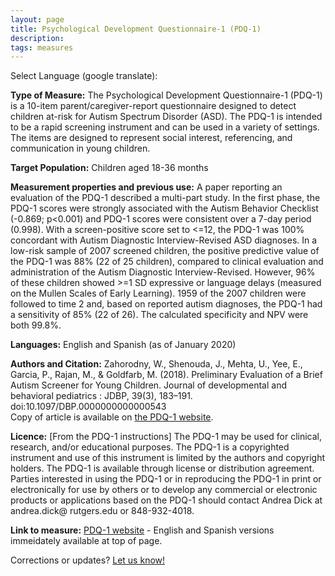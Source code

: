 ```yaml
---
layout: page
title: Psychological Development Questionnaire-1 (PDQ-1)
description:
tags: measures
---
```


Select Language (google translate):  

<div id="google_translate_element"></div><script type="text/javascript">
function googleTranslateElementInit() {
  new google.translate.TranslateElement({pageLanguage: 'en', layout: google.translate.TranslateElement.InlineLayout.SIMPLE, gaTrack: true, gaId: 'UA-64320648-1'}, 'google_translate_element');
}
</script><script type="text/javascript" src="//translate.google.com/translate_a/element.js?cb=googleTranslateElementInit"></script>  

**Type of Measure:**  The Psychological Development Questionnaire-1 (PDQ-1) is a 10-item parent/caregiver-report questionnaire designed to detect children at-risk for Autism Spectrum Disorder (ASD). The PDQ-1 is intended to be a rapid screening instrument and can be used in a variety of settings. The items are designed to represent social interest, referencing, and communication in young children.

**Target Population:** Children aged 18-36 months

**Measurement properties and previous use:** A paper reporting an evaluation of the PDQ-1 described a multi-part study.  In the first phase, the PDQ-1 scores were strongly associated with the Autism Behavior Checklist (-0.869; p<0.001) and PDQ-1 scores were consistent over a 7-day period (0.998). With a screen-positive score set to <=12, the PDQ-1 was 100% concordant with Autism Diagnostic Interview-Revised ASD diagnoses.  In a low-risk sample of 2007 screened children, the positive predictive value of the PDQ-1 was 88% (22 of 25 children), compared to clinical evaluation and administration of the Autism Diagnostic Interview-Revised. However, 96% of these children showed >=1 SD expressive or language delays (measured on the Mullen Scales of Early Learning). 1959 of the 2007 children were followed to time 2 and, based on reported autism diagnoses, the PDQ-1 had a sensitivity of 85% (22 of 26). The calculated specificity and NPV were both 99.8%.

**Languages:** English and Spanish (as of January 2020)

**Authors and Citation:** Zahorodny, W., Shenouda, J., Mehta, U., Yee, E., Garcia, P., Rajan, M., & Goldfarb, M. (2018). Preliminary Evaluation of a Brief Autism Screener for Young Children. Journal of developmental and behavioral pediatrics : JDBP, 39(3), 183–191. doi:10.1097/DBP.0000000000000543  
Copy of article is available on [the PDQ-1 website](https://www.pdq1.org/).

**Licence:** [From the PDQ-1 instructions] The PDQ-1 may be used for clinical, research, and/or educational purposes. The PDQ-1 is a copyrighted instrument and use of this instrument is limited by the authors and copyright holders. The PDQ-1 is available through license or distribution agreement. Parties interested in using the PDQ-1 or in reproducing the PDQ-1 in print or electronically for use by others or to develop any commercial or electronic products or applications based on the PDQ-1 should contact Andrea Dick at andrea.dick@ rutgers.edu or 848-932-4018. 

**Link to measure:** [PDQ-1 website](https://www.pdq1.org/) - English and Spanish versions immeidately available at top of page.

Corrections or updates? [Let us know!](http://disabilitymeasures.org/contact)
